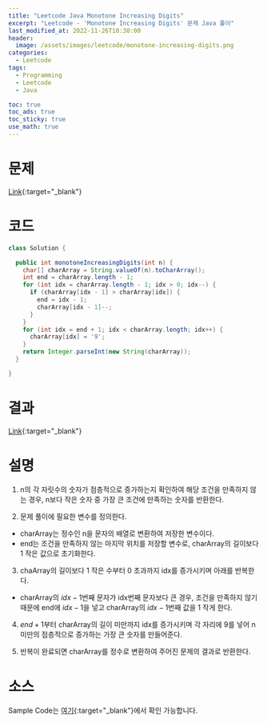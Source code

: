 ```yaml
---
title: "Leetcode Java Monotone Increasing Digits"
excerpt: "Leetcode - 'Monotone Increasing Digits' 문제 Java 풀이"
last_modified_at: 2022-11-26T10:30:00
header:
  image: /assets/images/leetcode/monotone-increasing-digits.png
categories:
  - Leetcode
tags:
  - Programming
  - Leetcode
  - Java

toc: true
toc_ads: true
toc_sticky: true
use_math: true
---
```

# 문제
[Link](https://leetcode.com/problems/monotone-increasing-digits){:target="_blank"}

# 코드
```java
class Solution {

  public int monotoneIncreasingDigits(int n) {
    char[] charArray = String.valueOf(n).toCharArray();
    int end = charArray.length - 1;
    for (int idx = charArray.length - 1; idx > 0; idx--) {
      if (charArray[idx - 1] > charArray[idx]) {
        end = idx - 1;
        charArray[idx - 1]--;
      }
    }
    for (int idx = end + 1; idx < charArray.length; idx++) {
      charArray[idx] = '9';
    }
    return Integer.parseInt(new String(charArray));
  }

}
```

# 결과
[Link](https://leetcode.com/submissions/detail/849858202/){:target="_blank"}

# 설명
1. n의 각 자릿수의 숫자가 점층적으로 증가하는지 확인하여 해당 조건을 만족하지 않는 경우, n보다 작은 숫자 중 가장 큰 조건에 만족하는 숫자를 반환한다.

2. 문제 풀이에 필요한 변수를 정의한다.
- charArray는 정수인 n을 문자의 배열로 변환하여 저장한 변수이다.
- end는 조건을 만족하지 않는 마지막 위치를 저장할 변수로, charArray의 길이보다 1 작은 값으로 초기화한다.

3. chaArray의 길이보다 1 작은 수부터 0 초과까지 idx를 증가시키며 아래를 반복한다.
- charArray의 $idx - 1$번째 문자가 idx번째 문자보다 큰 경우, 조건을 만족하지 않기 때문에 end에 $idx - 1$을 넣고 charArray의 $idx - 1$번째 값을 1 작게 한다.

4. $end + 1$부터 charArray의 길이 미만까지 idx를 증가시키며 각 자리에 9를 넣어 n 미만의 점층적으로 증가하는 가장 큰 숫자를 만들어준다.

5. 반복이 완료되면 charArray를 정수로 변환하여 주어진 문제의 결과로 반환한다.

# 소스
Sample Code는 [여기](https://github.com/GracefulSoul/leetcode/blob/master/src/main/java/gracefulsoul/problems/MonotoneIncreasingDigits.java){:target="_blank"}에서 확인 가능합니다.